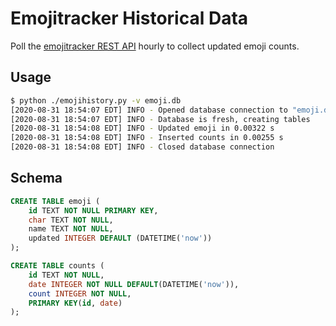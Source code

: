 # Emojitracker Historical Data

Poll the [emojitracker REST API][] hourly to collect updated emoji counts.

## Usage

```bash
$ python ./emojihistory.py -v emoji.db
[2020-08-31 18:54:07 EDT] INFO - Opened database connection to "emoji.db"
[2020-08-31 18:54:07 EDT] INFO - Database is fresh, creating tables
[2020-08-31 18:54:08 EDT] INFO - Updated emoji in 0.00322 s
[2020-08-31 18:54:08 EDT] INFO - Inserted counts in 0.00255 s
[2020-08-31 18:54:08 EDT] INFO - Closed database connection
```

## Schema

```sql
CREATE TABLE emoji (
    id TEXT NOT NULL PRIMARY KEY,
    char TEXT NOT NULL,
    name TEXT NOT NULL,
    updated INTEGER DEFAULT (DATETIME('now'))
);

CREATE TABLE counts (
    id TEXT NOT NULL,
    date INTEGER NOT NULL DEFAULT(DATETIME('now')),
    count INTEGER NOT NULL,
    PRIMARY KEY(id, date)
);
```

[emojitracker REST API]: https://github.com/emojitracker/emojitrack-rest-api
